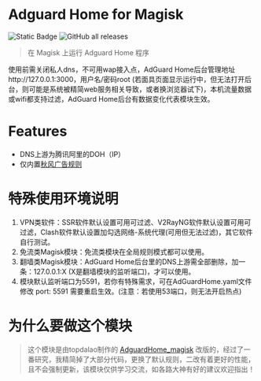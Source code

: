 # Adguard Home for Magisk

![Static Badge](https://img.shields.io/badge/arm--64-support-blue)
![GitHub all releases](https://img.shields.io/github/downloads/twoone-3/AdguardHome/total)

> 在 Magisk 上运行 Adguard Home 程序

使用前需关闭私人dns，不可用wap接入点，AdGuard Home后台管理地址http://127.0.0.1:3000，用户名/密码root (若面具页面显示运行中，但无法打开后台，则可能是系统被精简web服务相关导致，或者换浏览器试下)，本机流量数据或wifi都支持过滤，AdGuard Home后台有数据变化代表模块生效。

# Features
- DNS上游为腾讯阿里的DOH（IP）
- 仅内置[秋风广告规则](https://github.com/TG-Twilight/AWAvenue-Ads-Rule)

# 特殊使用环境说明

1. VPN类软件：SSR软件默认设置可用可过滤、V2RayNG软件默认设置可用可过滤，Clash软件默认设置加勾选网络-系统代理(可用但无法过滤)，其它软件自行测试。
2. 免流类Magisk模块：免流类模块在全局规则模式都可以使用。
3. 翻墙类Magisk模块：AdGuard Home后台里的DNS上游需全部删除，加一条：127.0.0.1:X (X是翻墙模块的监听端口)，才可以使用。
4. 模块默认监听端口为5591，若你有特殊需求，可在AdGuardHome.yaml文件修改 port: 5591 需要重启生效。(注意：若使用53端口，则无法开启热点)

# 为什么要做这个模块

> 这个模块是由topdalao制作的 [AdguardHome_magisk](https://github.com/410154425/AdGuardHome_magisk) 改版的，经过了一番研究，我精简掉了大部分代码，更换了默认规则，二改有着更好的性能，且不会强制更新，该模块仅供学习交流，如各路大神有好的建议欢迎指出！